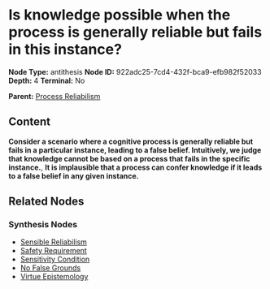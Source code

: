 # Is knowledge possible when the process is generally reliable but fails in this instance?

**Node Type:** antithesis
**Node ID:** 922adc25-7cd4-432f-bca9-efb982f52033
**Depth:** 4
**Terminal:** No

**Parent:** [Process Reliabilism](process-reliabilism-synthesis-322d601f-37c8-4500-8ee8-38cdcd44a787.md)

## Content

**Consider a scenario where a cognitive process is generally reliable but fails in a particular instance, leading to a false belief. Intuitively, we judge that knowledge cannot be based on a process that fails in the specific instance.**, **It is implausible that a process can confer knowledge if it leads to a false belief in any given instance.**

## Related Nodes

### Synthesis Nodes

- [Sensible Reliabilism](sensible-reliabilism-synthesis-c280ea14-8a16-41de-9b29-a8ee51ce909b.md)
- [Safety Requirement](safety-requirement-synthesis-0bf664a7-1ed9-47d1-baa6-2931e0ee69f9.md)
- [Sensitivity Condition](sensitivity-condition-synthesis-e5be1a1a-2212-45cc-9ae9-116da389eef3.md)
- [No False Grounds](no-false-grounds-synthesis-10dc3aae-436c-4299-9e8b-e1f1c023fbb8.md)
- [Virtue Epistemology](virtue-epistemology-synthesis-2cad4c2e-3965-4b8b-9f53-f73cecf1da58.md)
